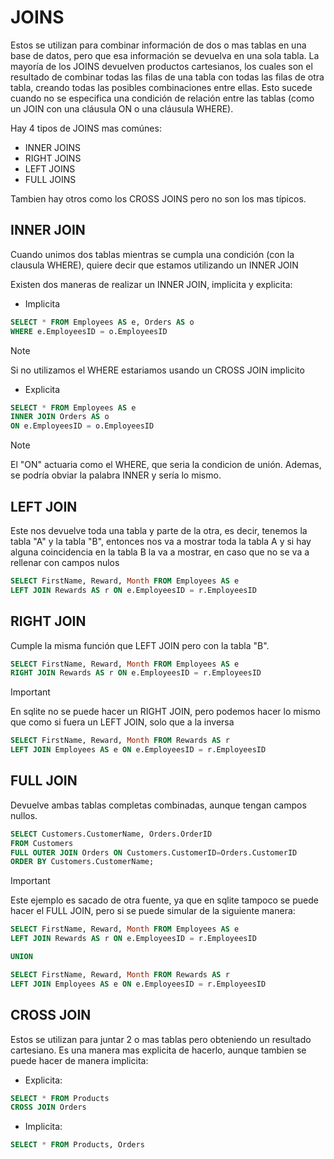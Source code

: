 # JOINS

Estos se utilizan para combinar información de dos o mas tablas en una base de datos, pero que esa información se devuelva en una sola tabla. La mayoría de los JOINS devuelven productos cartesianos, los cuales son el resultado de combinar todas las filas de una tabla con todas las filas de otra tabla, creando todas las posibles combinaciones entre ellas. Esto sucede cuando no se especifica una condición de relación entre las tablas (como un JOIN con una cláusula ON o una cláusula WHERE).

Hay 4 tipos de JOINS mas comúnes:

* INNER JOINS
* RIGHT JOINS
* LEFT JOINS
* FULL JOINS

Tambien hay otros como los CROSS JOINS pero no son los mas típicos.

## INNER JOIN

Cuando unimos dos tablas mientras se cumpla una condición (con la clausula WHERE), quiere decir que estamos utilizando un INNER JOIN

Existen dos maneras de realizar un INNER JOIN, implicita y explicita:

* Implicita

```sql
SELECT * FROM Employees AS e, Orders AS o
WHERE e.EmployeesID = o.EmployeesID
```

> [!NOTE]
> Si no utilizamos el WHERE estariamos usando un CROSS JOIN implicito

* Explicita

```sql
SELECT * FROM Employees AS e
INNER JOIN Orders AS o
ON e.EmployeesID = o.EmployeesID
```

> [!NOTE]
> El "ON" actuaria como el WHERE, que seria la condicion de unión. Ademas, se podría obviar la palabra INNER y sería lo mismo.


## LEFT JOIN

Este nos devuelve toda una tabla y parte de la otra, es decir, tenemos la tabla "A" y la tabla "B", entonces nos va a mostrar toda la tabla A y si hay alguna coincidencia en la tabla B la va a mostrar, en caso que no se va a rellenar con campos nulos

```sql
SELECT FirstName, Reward, Month FROM Employees AS e
LEFT JOIN Rewards AS r ON e.EmployeesID = r.EmployeesID
```

## RIGHT JOIN

Cumple la misma función que LEFT JOIN pero con la tabla "B".

```sql
SELECT FirstName, Reward, Month FROM Employees AS e
RIGHT JOIN Rewards AS r ON e.EmployeesID = r.EmployeesID
```

> [!IMPORTANT]
> En sqlite no se puede hacer un RIGHT JOIN, pero podemos hacer lo mismo que como si fuera un LEFT JOIN, solo que a la inversa

```sql
SELECT FirstName, Reward, Month FROM Rewards AS r
LEFT JOIN Employees AS e ON e.EmployeesID = r.EmployeesID
```

## FULL JOIN

Devuelve ambas tablas completas combinadas, aunque tengan campos nullos.

```sql
SELECT Customers.CustomerName, Orders.OrderID
FROM Customers
FULL OUTER JOIN Orders ON Customers.CustomerID=Orders.CustomerID
ORDER BY Customers.CustomerName;
```

> [!IMPORTANT]
> Este ejemplo es sacado de otra fuente, ya que en sqlite tampoco se puede hacer el FULL JOIN, pero si se puede simular de la siguiente manera:

```sql
SELECT FirstName, Reward, Month FROM Employees AS e
LEFT JOIN Rewards AS r ON e.EmployeesID = r.EmployeesID

UNION

SELECT FirstName, Reward, Month FROM Rewards AS r
LEFT JOIN Employees AS e ON e.EmployeesID = r.EmployeesID
```



## CROSS JOIN

Estos se utilizan para juntar 2 o mas tablas pero obteniendo un resultado cartesiano. Es una manera mas explicita de hacerlo, aunque tambien se puede hacer de manera implicita:

* Explicita:

```sql
SELECT * FROM Products
CROSS JOIN Orders
```

* Implicita:

```sql
SELECT * FROM Products, Orders
```
